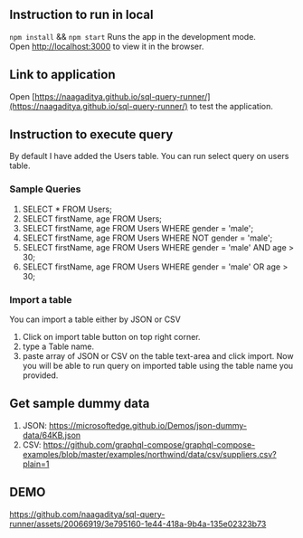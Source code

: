 ## Instruction to run in local
`npm install` && `npm start`
Runs the app in the development mode.\
Open [http://localhost:3000](http://localhost:3000) to view it in the browser.

## Link to application
Open [https://naagaditya.github.io/sql-query-runner/](https://naagaditya.github.io/sql-query-runner/) to test the application.

## Instruction to execute query
By default I have added the Users table. You can run select query on users table.
### Sample Queries
1. SELECT * FROM Users;
2. SELECT firstName, age FROM Users;
3. SELECT firstName, age FROM Users WHERE gender = 'male';
4. SELECT firstName, age FROM Users WHERE NOT gender = 'male';
5. SELECT firstName, age FROM Users WHERE gender = 'male' AND age > 30;
6. SELECT firstName, age FROM Users WHERE gender = 'male' OR age > 30;

### Import a table
You can import a table either by JSON or CSV
1. Click on import table button on top right corner.
2. type a Table name.
3. paste array of JSON or CSV on the table text-area and click import.
Now you will be able to run query on imported table using the table name you provided.

## Get sample dummy data
1. JSON: https://microsoftedge.github.io/Demos/json-dummy-data/64KB.json
2. CSV: https://github.com/graphql-compose/graphql-compose-examples/blob/master/examples/northwind/data/csv/suppliers.csv?plain=1

## DEMO


https://github.com/naagaditya/sql-query-runner/assets/20066919/3e795160-1e44-418a-9b4a-135e02323b73

